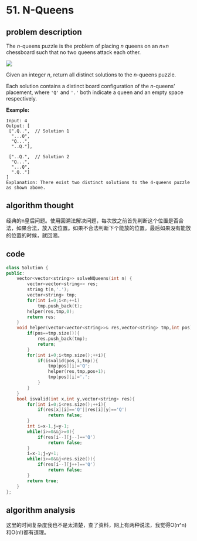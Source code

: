 # 51. N-Queens

## problem description

The _n_-queens puzzle is the problem of placing _n_ queens on an _n_×_n_ chessboard such that no two queens attack each other.

![](https://assets.leetcode.com/uploads/2018/10/12/8-queens.png)

Given an integer _n_, return all distinct solutions to the _n_-queens puzzle.

Each solution contains a distinct board configuration of the _n_-queens' placement, where `'Q'` and `'.'` both indicate a queen and an empty space respectively.

**Example:**

```text
Input: 4
Output: [
 [".Q..",  // Solution 1
  "...Q",
  "Q...",
  "..Q."],

 ["..Q.",  // Solution 2
  "Q...",
  "...Q",
  ".Q.."]
]
Explanation: There exist two distinct solutions to the 4-queens puzzle as shown above.
```

## algorithm thought

经典的n皇后问题。使用回溯法解决问题，每次放之前首先判断这个位置是否合法，如果合法，放入这位置。如果不合法判断下个能放的位置。最后如果没有能放的位置的时候，就回溯。

## code

```cpp
class Solution {
public:
    vector<vector<string>> solveNQueens(int n) {
        vector<vector<string>> res;
        string t(n,'.');
        vector<string> tmp;
        for(int i=0;i<n;++i)
            tmp.push_back(t);
        helper(res,tmp,0);
        return res;
    }
    void helper(vector<vector<string>>& res,vector<string> tmp,int pos){
        if(pos==tmp.size()){
            res.push_back(tmp);
            return;
        }
        for(int i=0;i<tmp.size();++i){
            if(isvalid(pos,i,tmp)){
                tmp[pos][i]='Q';  
                helper(res,tmp,pos+1);
                tmp[pos][i]='.';    
            }  
        }
    }
    bool isvalid(int x,int y,vector<string> res){
        for(int i=0;i<res.size();++i){
            if(res[x][i]=='Q'||res[i][y]=='Q')
                return false;
        }
        int i=x-1,j=y-1;
        while(i>=0&&j>=0){
            if(res[i--][j--]=='Q')
                return false;
        }
        i=x-1;j=y+1;
        while(i>=0&&j<res.size()){
            if(res[i--][j++]=='Q')
                return false;
        }
        return true;
    }
};
```

## algorithm analysis

这里的时间复杂度我也不是太清楚，查了资料，网上有两种说法，我觉得O\(n^n\)和O\(n!\)都有道理。

